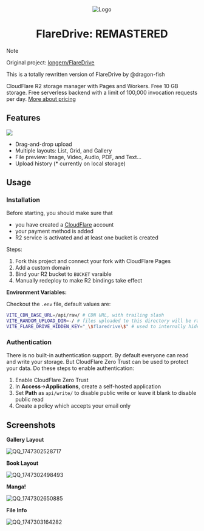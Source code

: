 <div align="center">

![Logo](https://github.com/user-attachments/assets/e02724d9-58e9-431f-bb63-d4b52c6bb7d4)

# FlareDrive: REMASTERED

</div>

> [!NOTE]
> Original project: [longern/FlareDrive](https://github.com/longern/FlareDrive)
>
> This is a totally rewritten version of FlareDrive by @dragon-fish

CloudFlare R2 storage manager with Pages and Workers. Free 10 GB storage. Free serverless backend with a limit of 100,000 invocation requests per day. [More about pricing](https://developers.cloudflare.com/r2/platform/pricing/)

## Features

![](https://github.com/user-attachments/assets/7a89b857-c11d-4c1e-bb5b-2f12d95896d3)

- Drag-and-drop upload
- Multiple layouts: List, Grid, and Gallery
- File preview: Image, Video, Audio, PDF, and Text...
- Upload history (\* currently on local storage)

## Usage

### Installation

Before starting, you should make sure that

- you have created a [CloudFlare](https://dash.cloudflare.com/) account
- your payment method is added
- R2 service is activated and at least one bucket is created

Steps:

1. Fork this project and connect your fork with CloudFlare Pages
2. Add a custom domain
3. Bind your R2 bucket to `BUCKET` varaible
4. Manually redeploy to make R2 bindings take effect

**Environment Variables:**

Checkout the `.env` file, default values are:

```sh
VITE_CDN_BASE_URL=/api/raw/ # CDN URL, with trailing slash
VITE_RANDOM_UPLOAD_DIR=-/ # files uploaded to this directory will be randomly named
VITE_FLARE_DRIVE_HIDDEN_KEY="_\$flaredrive\$" # used to internally hide files, like thumbnails
```

### Authentication

There is no built-in authentication support. By default everyone can read and write your storage. But CloudFlare Zero Trust can be used to protect your data. Do these steps to enable authentication:

1. Enable CloudFlare Zero Trust
2. In **Access**->**Applications**, create a self-hosted application
3. Set **Path** as `api/write/` to disable public write or leave it blank to disable public read
4. Create a policy which accepts your email only

## Screenshots

**Gallery Layout**

![QQ_1747302528717](https://github.com/user-attachments/assets/a815f682-fac4-459b-b53a-9c219966be3d)

**Book Layout**

![QQ_1747302498493](https://github.com/user-attachments/assets/27135561-6ab7-40fd-8bae-3cb833f74c4c)

**Manga!**

![QQ_1747302650885](https://github.com/user-attachments/assets/bcb31353-7709-4152-b6a9-8297e300a387)

**File Info**

![QQ_1747303164282](https://github.com/user-attachments/assets/f8e5c6ab-7d16-48f3-972c-49ef109549b8)
